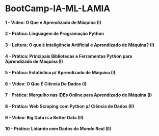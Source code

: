 # BootCamp-IA-ML-LAMIA

#### 1 - Vídeo: O Que é Aprendizado de Máquina (I)
#### 2 - Prática: Linguagem de Programação Python 
#### 3 - Leitura: O que é Inteligência Artificial e Aprendizado de Máquina? (I)
#### 4 - Prática: Principais Bibliotecas e Ferramentas Python para Aprendizado de Máquina (I)
#### 5 - Prática: Estatística p/ Aprendizado de Máquina (I)
#### 6 - Vídeo: O Que É Ciência De Dados (I)
#### 7 - Prática: Mergulho nas IDEs Online para Aprendizado de Máquina (I) 
#### 8 - Prática: Web Scraping com Python p/ Ciência de Dados (II)
#### 9 - Vídeo: Big Data is a Better Data (II)
#### 10 - Prática: Lidando com Dados do Mundo Real (II) 

